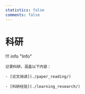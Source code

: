 ```yaml
---
statistics: false
comments: false
---
```


# 科研

!!! info "Info"

    记录科研，涵盖以下内容：

    - [论文阅读](./paper_reading/)

    - [科研经验](./learning_research/)
